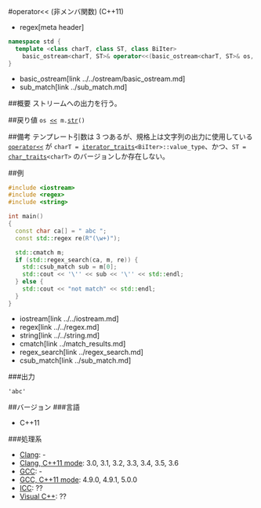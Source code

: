#operator<< (非メンバ関数) (C++11)
* regex[meta header]

```cpp
namespace std {
  template <class charT, class ST, class BiIter>
    basic_ostream<charT, ST>& operator<<(basic_ostream<charT, ST>& os, const sub_match<BiIter>& m);
}
```
* basic_ostream[link ../../ostream/basic_ostream.md]
* sub_match[link ../sub_match.md]

##概要
ストリームへの出力を行う。


##戻り値
`os `[`<<`](../../string/basic_string/op_ostream.md)` m.`[`str`](str.md)`()`


##備考
テンプレート引数は 3 つあるが、規格上は文字列の出力に使用している [`operator<<`](../../string/basic_string/op_ostream.md) が `charT = `[`iterator_traits`](../../iterator/iterator_traits.md)`<BiIter>::value_type`、かつ、`ST = `[`char_traits`](../../string/char_traits.md)`<charT>` のバージョンしか存在しない。


##例
```cpp
#include <iostream>
#include <regex>
#include <string>

int main()
{
  const char ca[] = " abc ";
  const std::regex re(R"(\w+)");

  std::cmatch m;
  if (std::regex_search(ca, m, re)) {
    std::csub_match sub = m[0];
    std::cout << '\'' << sub << '\'' << std::endl;
  } else {
    std::cout << "not match" << std::endl;
  }
}
```
* iostream[link ../../iostream.md]
* regex[link ../../regex.md]
* string[link ../../string.md]
* cmatch[link ../match_results.md]
* regex_search[link ../regex_search.md]
* csub_match[link ../sub_match.md]

###出力
```
'abc'
```


##バージョン
###言語
- C++11

###処理系
- [Clang](/implementation.md#clang): -
- [Clang, C++11 mode](/implementation.md#clang): 3.0, 3.1, 3.2, 3.3, 3.4, 3.5, 3.6
- [GCC](/implementation.md#gcc): -
- [GCC, C++11 mode](/implementation.md#gcc): 4.9.0, 4.9.1, 5.0.0
- [ICC](/implementation.md#icc): ??
- [Visual C++](/implementation.md#visual_cpp): ??
